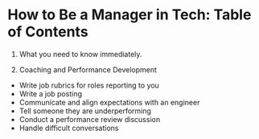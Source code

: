 # How to Be a Manager in Tech: Table of Contents

1. What you need to know immediately.

1. Coaching and Performance Development
  * Write job rubrics for roles reporting to you
  * Write a job posting
  * Communicate and align expectations with an engineer
  * Tell someone they are underperforming
  * Conduct a performance review discussion
  * Handle difficult conversations

